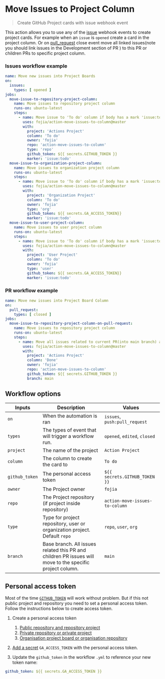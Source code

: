 # Move Issues to Project Column

> Create GitHub Project cards with issue webhook event

This action allows you to use any of
the [issue](https://help.github.com/en/articles/events-that-trigger-workflows#issues-event-issues) webhook events to
create project cards. For example when an `issue` is `opened` create a card in the project column. Or on [pull_request](https://docs.github.com/en/actions/using-workflows/events-that-trigger-workflows#pull_request) close event move all linked issues(note you should link issues in the Development section of PR ) to this PR or children PRs to specific project column. 

### Issues workflow example
```yml
name: Move new issues into Project Boards
on:
  issues:
    types: [ opened ]
jobs:
  move-issue-to-repository-project-column:
    name: Move issues to repository project column
    runs-on: ubuntu-latest
    steps:
      - name: Move issue to 'To do' column if body has a mark 'issue:todo'
        uses: fojia/action-move-issues-to-column@master
        with:
          project: 'Actions Project'
          column: 'To do'
          owner: 'fojia'
          repo: 'action-move-issues-to-column'
          type: 'repo'
          github_token: ${{ secrets.GITHUB_TOKEN }}
          marker: 'issue:todo'
  move-issue-to-organization-project-column:
    name: Move issues to organization project column
    runs-on: ubuntu-latest
    steps:
      - name: Move issue to 'To do' column if body has a mark 'issue:todo'
        uses: fojia/action-move-issues-to-column@master
        with:
          project: 'Organization Project'
          column: 'To do'
          owner: 'fojia'
          type: 'org'
          github_token: ${{ secrets.GA_ACCESS_TOKEN}}
          marker: 'issue:todo'
  move-issue-to-user-project-column:
    name: Move issues to user project column
    runs-on: ubuntu-latest
    steps:
      - name: Move issue to 'To do' column if body has a mark 'issue:todo'
        uses: fojia/action-move-issues-to-column@master
        with:
          project: 'User Project'
          column: 'To do'
          owner: 'fojia'
          type: 'user'
          github_token: ${{ secrets.GA_ACCESS_TOKEN}}
          marker: 'issue:todo'
```
### PR workflow example
```yml
name: Move new issues into Project Board Column
on:
  pull_request:
    types: [ closed ]
jobs:
  move-issue-to-repository-project-column-on-pull-request:
    name: Move issues to repository project column
    runs-on: ubuntu-latest
    steps:
      - name: Move all issues related to current PR(into main branch) and children PRs to 'Done' column
        uses: fojia/action-move-issues-to-column@master
        with:
          project: 'Actions Project'
          column: 'Done'
          owner: 'fojia'
          repo: 'action-move-issues-to-column'
          github_token: ${{ secrets.GITHUB_TOKEN }}
          branch: main
```

## Workflow options

| Inputs         | Description                                                                                               | Values                         |
|----------------|-----------------------------------------------------------------------------------------------------------|--------------------------------|
| `on`           | When the automation is ran                                                                                | `issues`, `push:pull_request`              |
| `types`        | The types of event that will trigger a workflow run.                                                      | `opened`, `edited`, `closed` |
| `project`      | The name of the project                                                                                   | `Action Project`               |
| `column`       | The column to create the card to                                                                          | `To do`                        |
| `github_token` | The personal access token                                                                                 | `${{ secrets.GITHUB_TOKEN }}`  |
| `owner`        | The Project owner                                                                                         | `fojia`                        |
| `repo`         | The Project repository (if project inside repository)                                                     | `action-move-issues-to-column` |
| `type`         | Type for project repository, user or organization project. Default `repo`                                 | `repo`, `user`, `org`          |
| `branch`       | Base branch. All issues related this PR and children PR issues will move to the specific project column. | `main`                         |

## Personal access token

Most of the
time [`GITHUB_TOKEN`](https://help.github.com/en/actions/configuring-and-managing-workflows/authenticating-with-the-github_token)
will work without problem. But if this not public project and repository you need to set a personal access token. Follow
the instructions below to create access token.

1. Create a personal access token
    1. [Public repository and repository project](https://github.com/settings/tokens/new?scopes=repo&description=GHPROJECT_TOKEN)
    1. [Private repository or private project](https://github.com/settings/tokens/new?scopes=repo&description=GHPROJECT_TOKEN)
    1. [Organisation project board or organisation repository](https://github.com/settings/tokens/new?scopes=repo,write:org&description=GHPROJECT_TOKEN)

1. [Add a secret](https://docs.github.com/en/actions/reference/encrypted-secrets#creating-encrypted-secrets-for-a-repository) `GA_ACCESS_TOKEN`
   with the personal access token.
1. Update the `github_token` in the workflow `.yml`  to reference your new token name:

```yaml
github_token: ${{ secrets.GA_ACCESS_TOKEN }}
```